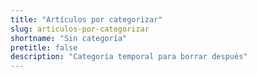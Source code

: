 ```yaml
---
title: "Artículos por categorizar"
slug: articulos-por-categorizar
shortname: "Sin categoría"
pretitle: false
description: "Categoría temporal para borrar después"
---
```



